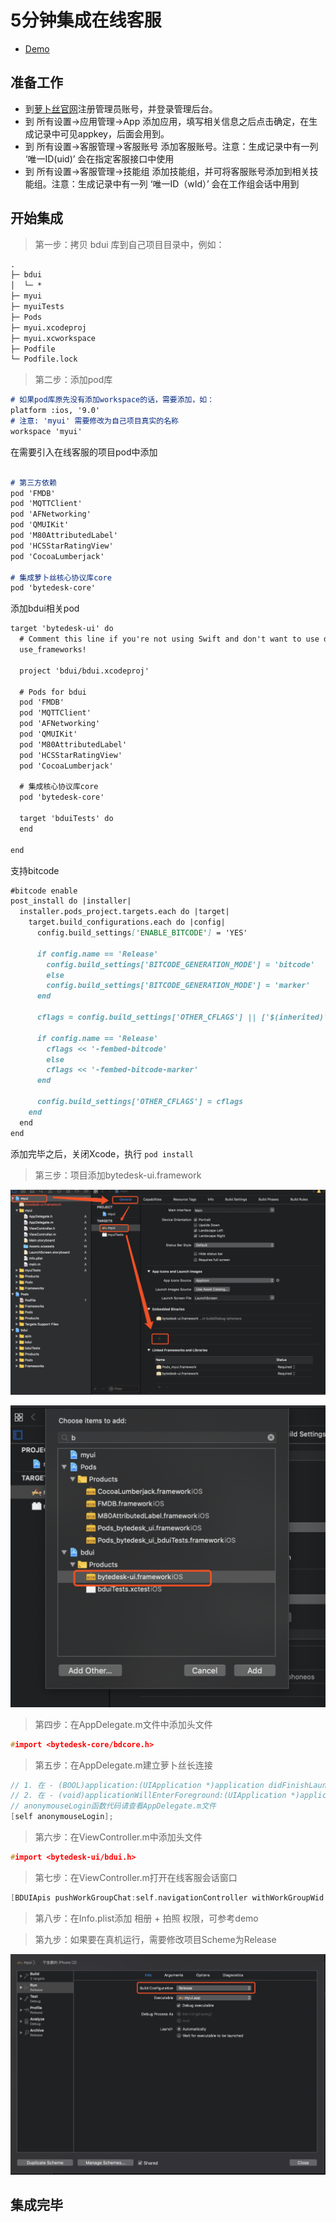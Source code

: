 # 5分钟集成在线客服

- [Demo](https://github.com/Bytedesk/bytedesk-ios/tree/master/Tutorial/myui)

## 准备工作

- 到[萝卜丝官网](https://www.bytedesk.com/admin#/register)注册管理员账号，并登录管理后台。
- 到 所有设置->应用管理->App 添加应用，填写相关信息之后点击确定，在生成记录中可见appkey，后面会用到。
- 到 所有设置->客服管理->客服账号 添加客服账号。注意：生成记录中有一列 ‘唯一ID(uid)’ 会在指定客服接口中使用
- 到 所有设置->客服管理->技能组 添加技能组，并可将客服账号添加到相关技能组。注意：生成记录中有一列 ‘唯一ID（wId）’ 会在工作组会话中用到

## 开始集成

> 第一步：拷贝 bdui 库到自己项目目录中，例如：

```md
.
├─ bdui
│  └─ *
├─ myui
├─ myuiTests
├─ Pods
├─ myui.xcodeproj
├─ myui.xcworkspace
├─ Podfile
└─ Podfile.lock
```

> 第二步：添加pod库

```md
# 如果pod库原先没有添加workspace的话，需要添加，如：
platform :ios, '9.0'
# 注意: 'myui' 需要修改为自己项目真实的名称
workspace 'myui'
```

在需要引入在线客服的项目pod中添加

```md

# 第三方依赖
pod 'FMDB'
pod 'MQTTClient'
pod 'AFNetworking'
pod 'QMUIKit'
pod 'M80AttributedLabel'
pod 'HCSStarRatingView'
pod 'CocoaLumberjack'

# 集成萝卜丝核心协议库core
pod 'bytedesk-core'
```

添加bdui相关pod

```md
target 'bytedesk-ui' do
  # Comment this line if you're not using Swift and don't want to use dynamic frameworks
  use_frameworks!

  project 'bdui/bdui.xcodeproj'

  # Pods for bdui
  pod 'FMDB'
  pod 'MQTTClient'
  pod 'AFNetworking'
  pod 'QMUIKit'
  pod 'M80AttributedLabel'
  pod 'HCSStarRatingView'
  pod 'CocoaLumberjack'

  # 集成核心协议库core
  pod 'bytedesk-core'

  target 'bduiTests' do
  end

end
```

支持bitcode

```md
#bitcode enable
post_install do |installer|
  installer.pods_project.targets.each do |target|
    target.build_configurations.each do |config|
      config.build_settings['ENABLE_BITCODE'] = 'YES'

      if config.name == 'Release'
        config.build_settings['BITCODE_GENERATION_MODE'] = 'bitcode'
        else
        config.build_settings['BITCODE_GENERATION_MODE'] = 'marker'
      end

      cflags = config.build_settings['OTHER_CFLAGS'] || ['$(inherited)']

      if config.name == 'Release'
        cflags << '-fembed-bitcode'
        else
        cflags << '-fembed-bitcode-marker'
      end

      config.build_settings['OTHER_CFLAGS'] = cflags
    end
  end
end
```

添加完毕之后，关闭Xcode，执行 `pod install`

> 第三步：项目添加bytedesk-ui.framework

![选择binary](./img/select-binary.png)

![选择framework](./img/choose-framework.png)

> 第四步：在AppDelegate.m文件中添加头文件

```c
#import <bytedesk-core/bdcore.h>
```

> 第五步：在AppDelegate.m建立萝卜丝长连接

```c
// 1. 在 - (BOOL)application:(UIApplication *)application didFinishLaunchingWithOptions:(NSDictionary *)launchOptions中添加
// 2. 在 - (void)applicationWillEnterForeground:(UIApplication *)application中添加
// anonymouseLogin函数代码请查看AppDelegate.m文件
[self anonymouseLogin];
```

> 第六步：在ViewController.m中添加头文件

```c
#import <bytedesk-ui/bdui.h>
```

> 第七步：在ViewController.m打开在线客服会话窗口

```c
[BDUIApis pushWorkGroupChat:self.navigationController withWorkGroupWid:DEFAULT_TEST_WID withTitle:kDefaultTitle];
```

> 第八步：在Info.plist添加 相册 + 拍照 权限，可参考demo

> 第九步：如果要在真机运行，需要修改项目Scheme为Release

![选择binary](./img/scheme-release.jpg)

## 集成完毕

